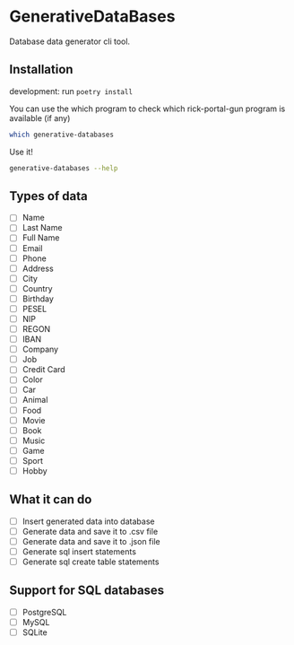 # GenerativeDataBases

Database data generator cli tool.

## Installation

development: run `poetry install`

You can use the which program to check which rick-portal-gun program is available (if any)

```bash
which generative-databases
```

Use it!

```bash
generative-databases --help
```

## Types of data

-   [ ] Name
-   [ ] Last Name
-   [ ] Full Name
-   [ ] Email
-   [ ] Phone
-   [ ] Address
-   [ ] City
-   [ ] Country
-   [ ] Birthday
-   [ ] PESEL
-   [ ] NIP
-   [ ] REGON
-   [ ] IBAN
-   [ ] Company
-   [ ] Job
-   [ ] Credit Card
-   [ ] Color
-   [ ] Car
-   [ ] Animal
-   [ ] Food
-   [ ] Movie
-   [ ] Book
-   [ ] Music
-   [ ] Game
-   [ ] Sport
-   [ ] Hobby

## What it can do

-   [ ] Insert generated data into database
-   [ ] Generate data and save it to .csv file
-   [ ] Generate data and save it to .json file
-   [ ] Generate sql insert statements
-   [ ] Generate sql create table statements

## Support for SQL databases

-   [ ] PostgreSQL
-   [ ] MySQL
-   [ ] SQLite
